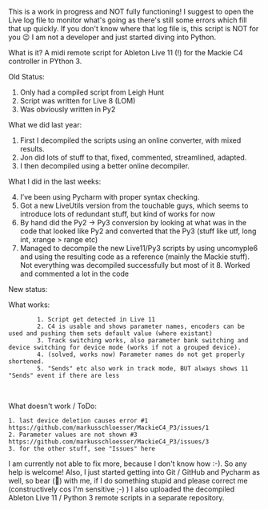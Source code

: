 This is a work in progress and NOT fully functioning! I suggest to open the Live log file to monitor what's going as there's still some errors which fill that up quickly. If you don't know where that log file is, this script is NOT for you 😉
I am not a developer and just started diving into Python.

What is it?
A midi remote script for Ableton Live 11 (!) for the Mackie C4 controller in PYthon 3.

Old Status:
1. Only had a compiled script from Leigh Hunt
2. Script was written for Live 8 (LOM)
3. Was obviously written in Py2
 

What we did last year:
  1. First I decompiled the scripts using an online converter, with mixed results.
  2. Jon did lots of stuff to that, fixed, commented, streamlined, adapted. 
  3. I then decompiled using a better online decompiler.
 

What I did in the last weeks:

  4. I’ve been using Pycharm with proper syntax checking.
  5. Got a new LiveUtils version from the touchable guys, which seems to introduce lots of redundant stuff, but kind of works for now
  6. By hand did the Py2 -> Py3 conversion by looking at what was in the code that looked like Py2 and converted that the Py3 (stuff like utf, long int, xrange > range etc)
  7. Managed to decompile the new Live11/Py3 scripts by using uncomyple6 and using the resulting code as a reference (mainly the Mackie stuff). Not everything was decompiled successfully but most of it
	8. Worked and commented a lot in the code
 


New status:

What works:

			1. Script get detected in Live 11
			2. C4 is usable and shows parameter names, encoders can be used and pushing them sets default value (where existant)
			3. Track switching works, also parameter bank switching and device switching for device mode (works if not a grouped device). 
			4. (solved, works now) Parameter names do not get properly shortened.  
			5. "Sends" etc also work in track mode, BUT always shows 11 "Sends" event if there are less	
 

What doesn't work / ToDo:

    1. last device deletion causes error #1 https://github.com/markusschloesser/MackieC4_P3/issues/1
    2. Parameter values are not shown #3 https://github.com/markusschloesser/MackieC4_P3/issues/3
    3. for the other stuff, see "Issues" here
   

I am currently not able to fix more, because I don't know how :-). So any help is welcome! Also, I just started getting into Git / GitHub and Pycharm as well, so bear (🐻) with me, if I do something stupid and please correct me (constructively cos I'm sensitive ;-) )
I also uploaded the decompiled Ableton Live 11 / Python 3 remote scripts in a separate repository.

